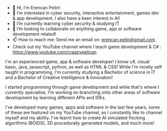 - 👋 Hi, I’m Erencan Pelin!
- 👀 I’m interested in cyber security, interactive entertainment, games dev & app development. I also have a keen interest in AI!
- 🌱 I’m currently learning cyber security & studying IT
- 💞️ I’m looking to collaborate on anything game, app or software development related!
- 📫 How to reach me: Send me an email on: erencan.pelin@gmail.com
- Check out my YouTube channel where I teach game development & C# : https://www.youtube.com/craazypelican

I'm an experienced game, app & software developer!
I know c#, visual basic, java, javascript, python, as well as HTML & CSS! While I'm mostly self taught in programming, I'm currently studying a Bachelor of science in IT and
a Bachelor of Creative Intelligence & Innovation!

I started programming through game development and while that's where I currently specialise, I'm working on branching onto other areas of software development by learning 
different APIs and IDEs.

I've developed many games, apps and software in the last few years, some of these are featured on my YouTube channel, as I constantly like to channel myself and my ability.
I've learnt how to create AI simulated flocking algorithms (BOIDS), 3D procedurally generated models, and much more!

<!---
ErencanPelin/ErencanPelin is a ✨ special ✨ repository because its `README.md` (this file) appears on your GitHub profile.
You can click the Preview link to take a look at your changes.
--->
